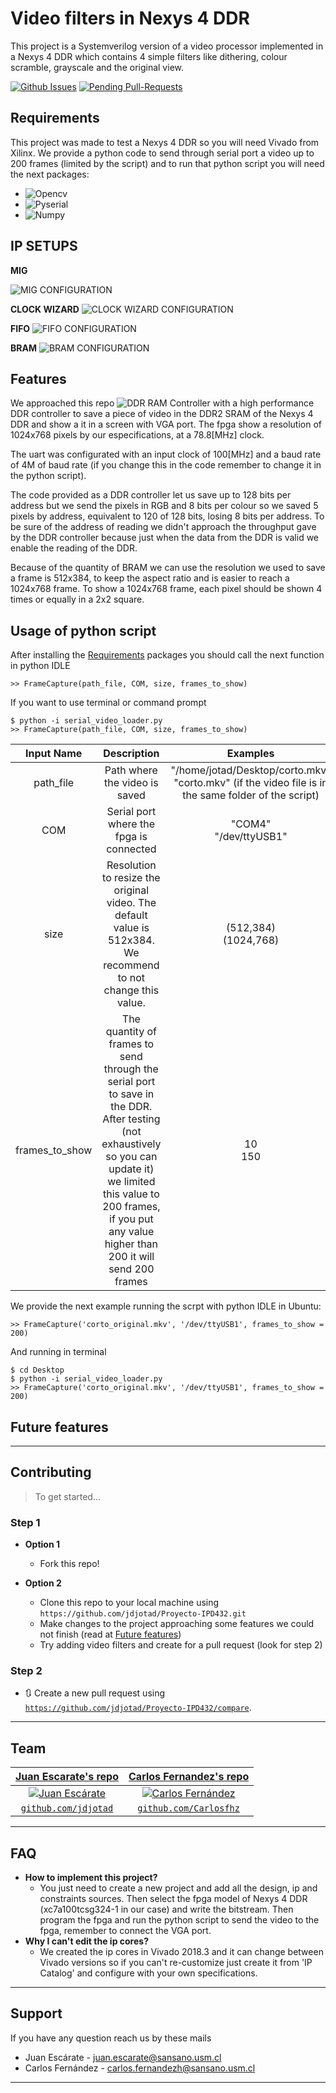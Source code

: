 # Video filters in Nexys 4 DDR
This project is a Systemverilog version of a video processor implemented in a Nexys 4 DDR which contains 4 simple filters like dithering, colour scramble, grayscale and the original view. 


[![Github Issues](http://githubbadges.herokuapp.com/badges/badgerbadgerbadger/issues.svg?style=flat-square)](https://github.com/jdjotad/Proyecto-IPD432/issues) [![Pending Pull-Requests](http://githubbadges.herokuapp.com/badges/badgerbadgerbadger/pulls.svg?style=flat-square)](https://github.com/jdjotad/Proyecto-IPD432/pulls)


## Requirements
This project was made to test a Nexys 4 DDR so you will need Vivado from Xilinx. We provide a python code to send through serial port a video up to 200 frames (limited by the script) and to run that python script you will need the next packages:
- ![Opencv](https://pypi.org/project/opencv-python/)
- ![Pyserial](https://github.com/pyserial/pyserial)
- ![Numpy](https://pypi.org/project/numpy/#description)

## IP SETUPS

**MIG**

![MIG CONFIGURATION](https://media.giphy.com/media/6bdgAV09dlkrvjyTYF/source.gif)

**CLOCK WIZARD**
![CLOCK WIZARD CONFIGURATION](https://media.giphy.com/media/1k4UyXgV2xXdIqIiOH/source.gif)

**FIFO**
![FIFO CONFIGURATION](https://media.giphy.com/media/d2rx2izw91WvNhxTL1/source.gif)

**BRAM**
![BRAM CONFIGURATION](https://media.giphy.com/media/dYiUno2wfqnDN2onu9/source.gif)

## Features
We approached this repo ![DDR RAM Controller](https://github.com/alonsorb/ddr-ram-controller-mig) with a high performance DDR controller to save a piece of video in the DDR2 SRAM of the Nexys 4 DDR and show a it in a screen with VGA port. The fpga show a resolution of 1024x768 pixels by our especifications, at a 78.8[MHz] clock. 

The uart was configurated with an input clock of 100[MHz] and a baud rate of 4M of baud rate (if you change this in the code remember to change it in the python script).

The code provided as a DDR controller let us save up to 128 bits per address but we send the pixels in RGB and 8 bits per colour so we saved 5 pixels by address, equivalent to 120 of 128 bits, losing 8 bits per address. To be sure of the address of reading we didn't approach the throughput gave by the DDR controller because just when the data from the DDR is valid we enable the reading of the DDR.

Because of the quantity of BRAM we can use the resolution we used to save a frame is 512x384, to keep the aspect ratio and is easier to reach a 1024x768 frame. To show a 1024x768 frame, each pixel should be shown 4 times or equally in a 2x2 square.


## Usage of python script
After installing the [Requirements](#requirements) packages you should call the next function in python IDLE 
```shell
>> FrameCapture(path_file, COM, size, frames_to_show)
```
If you want to use terminal or command prompt
```shell
$ python -i serial_video_loader.py
>> FrameCapture(path_file, COM, size, frames_to_show)
```

|Input Name|Description|Examples|
|:------------:|:---------:|:-------------:|
|path_file|Path where the video is saved|"/home/jotad/Desktop/corto.mkv"<br>"corto.mkv" (if the video file is in the same folder of the script)|
|COM|Serial port where the fpga is connected|"COM4"<br>"/dev/ttyUSB1"|
|size|Resolution to resize the original video. The default value is 512x384. We recommend to not change this value.|(512,384)<br>(1024,768)|
|frames_to_show|The quantity of frames to send through the serial port to save in the DDR. After testing (not exhaustively so you can update it) we limited this value to 200 frames, if you put any value higher than 200 it will send 200 frames|10<br>150|

We provide the next example running the scrpt with python IDLE in Ubuntu:
```shell
>> FrameCapture('corto_original.mkv', '/dev/ttyUSB1', frames_to_show = 200)
```
And running in terminal
```shell
$ cd Desktop
$ python -i serial_video_loader.py
>> FrameCapture('corto_original.mkv', '/dev/ttyUSB1', frames_to_show = 200)
```
## Future features

---

## Contributing

> To get started...

### Step 1

- **Option 1**
    - Fork this repo!

- **Option 2**
    - Clone this repo to your local machine using `https://github.com/jdjotad/Proyecto-IPD432.git`
    - Make changes to the project approaching some features we could not finish (read at [Future features](#future-features))
    - Try adding video filters and create for a pull request (look for step 2)
    

### Step 2

- 🔃 Create a new pull request using <a href="https://github.com/jdjotad/Proyecto-IPD432/compare" target="_blank">`https://github.com/jdjotad/Proyecto-IPD432/compare`</a>.

---

## Team


| <a href="https://github.com/jdjotad" target="_blank">**Juan Escarate's repo**</a> | <a href="https://github.com/Carlosfhz" target="_blank">**Carlos Fernandez's repo**</a> | 
| :---: |:---:|
| [![Juan Escárate](https://github.com/github.png?size=40)](https://github.com/jdjotad)    | [![Carlos Fernández](https://github.com/github.png?size=40)](https://github.com/Carlosfhz) |
| <a href="https://github.com/jdjotad" target="_blank">`github.com/jdjotad`</a> | <a href="https://github.com/Carlosfhz" target="_blank">`github.com/Carlosfhz`</a> |


---

## FAQ

- **How to implement this project?**
    - You just need to create a new project and add all the design, ip and constraints sources. Then select the fpga model of Nexys 4 DDR (xc7a100tcsg324-1 in our case) and write the bitstream. Then program the fpga and run the python script to send the video to the fpga, remember to connect the VGA port.
- **Why I can't edit the ip cores?**
    - We created the ip cores in Vivado 2018.3 and it can change between Vivado versions so if you can't re-customize just create it from 'IP Catalog' and configure with your own specifications.

---

## Support

If you have any question reach us by these mails

- Juan Escárate - juan.escarate@sansano.usm.cl
- Carlos Fernández - carlos.fernandezh@sansano.usm.cl

---
